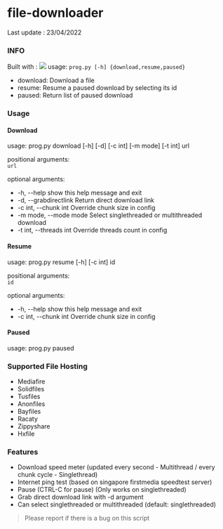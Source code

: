 # file-downloader
Last update : 23/04/2022
### INFO
Built with : <img src="https://img.shields.io/badge/Python-3.8-brightgreen?style=for-the-badge&logo=python">
usage: ```prog.py [-h] {download,resume,paused}```

- download: Download a file
- resume: Resume a paused download by selecting its id
- paused: Return list of paused download 

### Usage
#### Download

usage: prog.py download [-h] [-d] [-c int] [-m mode] [-t int] url

positional arguments:<br>
```url```

optional arguments:
 - -h, --help            show this help message and exit
 - -d, --grabdirectlink  Return direct download link
 - -c int, --chunk int   Override chunk size in config
 - -m mode, --mode mode  Select singlethreaded or multithreaded download
 - -t int, --threads int Override threads count in config
 
#### Resume
usage: prog.py resume [-h] [-c int] id

positional arguments:<br>
```id```

optional arguments:
  - -h, --help           show this help message and exit
  - -c int, --chunk int  Override chunk size in config

#### Paused
usage: prog.py paused

### Supported File Hosting
- Mediafire
- Solidfiles
- Tusfiles
- Anonfiles
- Bayfiles
- Racaty
- Zippyshare
- Hxfile

### Features
- Download speed meter (updated every second - Multithread / every chunk cycle - Singlethread)
- Internet ping test (based on singapore firstmedia speedtest server)
- Pause (CTRL-C for pause) (Only works on singlethreaded)
- Grab direct download link with -d argument
- Can select singlethreaded or multithreaded (default: singlethreaded)

> Please report if there is a bug on this script
